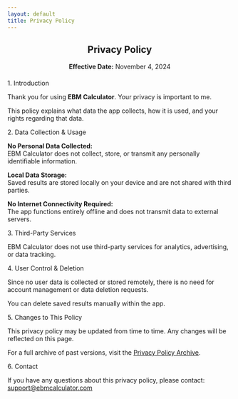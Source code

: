 ```yaml
---
layout: default
title: Privacy Policy
---
```


<h2 style="text-align: center;">Privacy Policy</h2>
<p style="text-align: center;"><strong>Effective Date:</strong> November 4, 2024</p>

<!-- 
  The following style makes the privacy policy sections always open:
  - Ensures that .faq-answer elements are always displayed.
  - Changes the pointer style on .faq-question so they're not clickable.
-->
<style>
  .static-policy .faq-answer { 
    display: block !important; 
  }
  .static-policy .faq-question { 
    cursor: default; 
  }
</style>

<div class="static-policy" style="max-width: 600px; margin: 20px auto;">
  <!-- 1. Introduction -->
  <div class="faq-item">
    <div class="faq-question">
      1. Introduction
    </div>
    <div class="faq-answer">
      <p>Thank you for using <strong>EBM Calculator</strong>. Your privacy is important to me.</p>
      <p>This policy explains what data the app collects, how it is used, and your rights regarding that data.</p>
    </div>
  </div>
  
  <!-- 2. Data Collection & Usage -->
  <div class="faq-item">
    <div class="faq-question">
      2. Data Collection &amp; Usage
    </div>
    <div class="faq-answer">
      <p><strong>No Personal Data Collected:</strong><br>
      EBM Calculator does not collect, store, or transmit any personally identifiable information.</p>
      <p><strong>Local Data Storage:</strong><br>
      Saved results are stored locally on your device and are not shared with third parties.</p>
      <p><strong>No Internet Connectivity Required:</strong><br>
      The app functions entirely offline and does not transmit data to external servers.</p>
    </div>
  </div>
  
  <!-- 3. Third-Party Services -->
  <div class="faq-item">
    <div class="faq-question">
      3. Third-Party Services
    </div>
    <div class="faq-answer">
      <p>EBM Calculator does not use third-party services for analytics, advertising, or data tracking.</p>
    </div>
  </div>
  
  <!-- 4. User Control & Deletion -->
  <div class="faq-item">
    <div class="faq-question">
      4. User Control &amp; Deletion
    </div>
    <div class="faq-answer">
      <p>Since no user data is collected or stored remotely, there is no need for account management or data deletion requests.</p>
      <p>You can delete saved results manually within the app.</p>
    </div>
  </div>
  
  <!-- 5. Changes to This Policy -->
  <div class="faq-item">
    <div class="faq-question">
      5. Changes to This Policy
    </div>
    <div class="faq-answer">
      <p>This privacy policy may be updated from time to time. Any changes will be reflected on this page.</p>
      <p>For a full archive of past versions, visit the <a href="/policies/">Privacy Policy Archive</a>.</p>
    </div>
  </div>
  
  <!-- 6. Contact -->
  <div class="faq-item">
    <div class="faq-question">
      6. Contact
    </div>
    <div class="faq-answer">
      <p>If you have any questions about this privacy policy, please contact: <a href="mailto:support@ebmcalculator.com">support@ebmcalculator.com</a></p>
    </div>
  </div>
</div>
